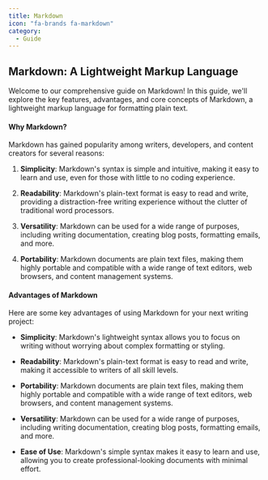 ```yaml
---
title: Markdown
icon: "fa-brands fa-markdown"
category:
  - Guide
---
```


## Markdown: A Lightweight Markup Language

Welcome to our comprehensive guide on Markdown! In this guide, we'll explore the key features, advantages, and core concepts of Markdown, a lightweight markup language for formatting plain text.

#### Why Markdown?

Markdown has gained popularity among writers, developers, and content creators for several reasons:

1. **Simplicity**: Markdown's syntax is simple and intuitive, making it easy to learn and use, even for those with little to no coding experience.

2. **Readability**: Markdown's plain-text format is easy to read and write, providing a distraction-free writing experience without the clutter of traditional word processors.

3. **Versatility**: Markdown can be used for a wide range of purposes, including writing documentation, creating blog posts, formatting emails, and more.

4. **Portability**: Markdown documents are plain text files, making them highly portable and compatible with a wide range of text editors, web browsers, and content management systems.

#### Advantages of Markdown

Here are some key advantages of using Markdown for your next writing project:

- **Simplicity**: Markdown's lightweight syntax allows you to focus on writing without worrying about complex formatting or styling.

- **Readability**: Markdown's plain-text format is easy to read and write, making it accessible to writers of all skill levels.

- **Portability**: Markdown documents are plain text files, making them highly portable and compatible with a wide range of text editors, web browsers, and content management systems.

- **Versatility**: Markdown can be used for a wide range of purposes, including writing documentation, creating blog posts, formatting emails, and more.

- **Ease of Use**: Markdown's simple syntax makes it easy to learn and use, allowing you to create professional-looking documents with minimal effort.
